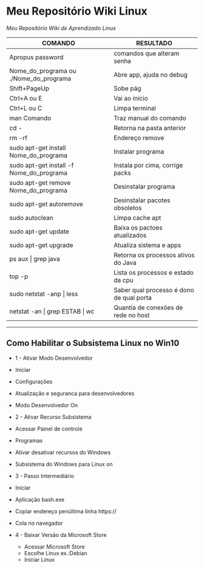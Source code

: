 # Meu Repositório Wiki Linux
<em>Meu Repositório Wiki de Aprendizado Linux</em>

| COMANDO | RESULTADO |
| --- | --- |
| Apropus password | comandos que alteram senha |
| Nome_do_programa ou ./Nome_do_programa | Abre app, ajuda no debug |
| Shift+PageUp | Sobe pág |
| Ctrl+A ou E | Vai ao início | Fim do comando |
| Ctrl+L ou C | Limpa terminal | Cancelar ação |
| man Comando | Traz manual do comando |
| cd - | Retorna na pasta anterior |
| rm -rf | Endereço remove |
| sudo apt-get install Nome_do_programa | Instalar programa |
| sudo apt-get install -f Nome_do_programa | Instala por cima, corrige packs |
| sudo apt-get remove Nome_do_programa | Desinstalar programa|
| sudo apt-get autoremove | Desinstalar pacotes obsoletos |
| sudo autoclean | Limpa cache apt |
| sudo apt-get update | Baixa os pactoes atualizados |
| sudo apt-get upgrade | Atualiza sistema e apps |
| ps aux \| grep java | Retorna os processos ativos do Java |
| top -p | Lista os processos e estado da cpu |
| sudo netstat -anp \| less | Saber qual processo é dono de qual porta |
| netstat -an \| grep ESTAB \| wc | Quantia de conexões de rede no host |
---
## Como Habilitar o Subsistema Linux no Win10
- 1 - Ativar Modo Desenvolvedor
 - Iniciar
 - Configurações
 - Atualização e seguranca para desenvolvedores
 - Modo Desenvolvedor On

- 2 - Ativar Recurso Subsistema
 - Acessar Painel de controle
 - Programas
 - Ativar desativar recursos do Windows
 - Subsistema do Windows para Linux on

- 3 - Passo Intermediário
 - Iniciar
 - Aplicação bash.exe
 - Copiar endereço penúltima linha https://
 - Cola no navegador

- 4 - Baixar Versão da Microsoft Store
	- Acessar Microsoft Store
	- Escolhe Linux ex.:Debian
	- Iniciar Linux
